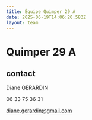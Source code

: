 ```yaml
---
title: Équipe Quimper 29 A
date: 2025-06-19T14:06:20.583Z
layout: team
---
```


# Quimper 29 A



## contact 

Diane GERARDIN

06 33 75 36 31

diane.gerardin@gmail.com

